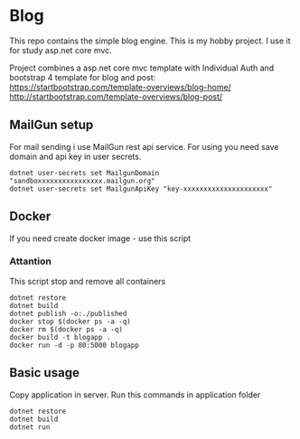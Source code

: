 # Blog

This repo contains the simple blog engine. This is my hobby project. I use it for study asp.net core mvc.

Project combines a asp.net core mvc template with Individual Auth and bootstrap 4 template for blog and post:
https://startbootstrap.com/template-overviews/blog-home/
http://startbootstrap.com/template-overviews/blog-post/


MailGun setup
-------------
For mail sending i use MailGun rest api service. For using you need save domain and api key in user secrets.

```Shell
dotnet user-secrets set MailgunDomain "sandboxxxxxxxxxxxxxxxx.mailgun.org"
dotnet user-secrets set MailgunApiKey "key-xxxxxxxxxxxxxxxxxxxxx"
```


Docker
------
If you need create docker image - use this script

### Attantion
This script stop and remove all containers

```Shell
dotnet restore
dotnet build
dotnet publish -o:./published
docker stop $(docker ps -a -q)
docker rm $(docker ps -a -q)
docker build -t blogapp .
docker run -d -p 80:5000 blogapp
```


Basic usage
-----------
Copy application in server. Run this commands in application folder

```Shell
dotnet restore
dotnet build
dotnet run
```